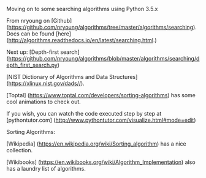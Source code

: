Moving on to some searching algorithms using Python 3.5.x

From nryoung on [Github] (https://github.com/nryoung/algorithms/tree/master/algorithms/searching).  
Docs can be found [here] (http://algorithms.readthedocs.io/en/latest/searching.html.)

Next up: [Depth-first search] (https://github.com/nryoung/algorithms/blob/master/algorithms/searching/depth_first_search.py)

[NIST Dictionary of Algorithms and Data Structures] (https://xlinux.nist.gov/dads//).

[Toptal] (https://www.toptal.com/developers/sorting-algorithms) has some cool animations to check out.

If you wish, you can watch the code executed step by step at [pythontutor.com] (http://www.pythontutor.com/visualize.html#mode=edit)


Sorting Algorithms:

[Wikipedia] (https://en.wikipedia.org/wiki/Sorting_algorithm) has a nice collection.

[Wikibooks] (https://en.wikibooks.org/wiki/Algorithm_Implementation) also has a laundry list of algorithms.
